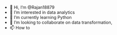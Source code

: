 - 👋 Hi, I’m @Rajan18879
- 👀 I’m interested in data analytics 
- 🌱 I’m currently learning Python 
- 💞️ I’m looking to collaborate on data transformation, 
- 📫 How to 

<!---
Rajan18879/Rajan18879 is a ✨ special ✨ repository because its `README.md` (this file) appears on your GitHub profile.
You can click the Preview link to take a look at your changes.
--->
